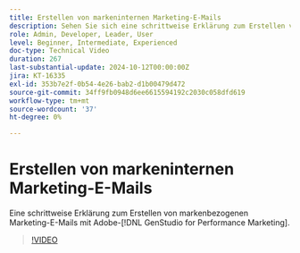 ```yaml
---
title: Erstellen von markeninternen Marketing-E-Mails
description: Sehen Sie sich eine schrittweise Erklärung zum Erstellen von markenbezogenen Marketing-E-Mails mit Adobe [!DNL GenStudio for Performance Marketing] an.
role: Admin, Developer, Leader, User
level: Beginner, Intermediate, Experienced
doc-type: Technical Video
duration: 267
last-substantial-update: 2024-10-12T00:00:00Z
jira: KT-16335
exl-id: 353b7e2f-0b54-4e26-bab2-d1b00479d472
source-git-commit: 34ff9fb0948d6ee6615594192c2030c058dfd619
workflow-type: tm+mt
source-wordcount: '37'
ht-degree: 0%

---
```


# Erstellen von markeninternen Marketing-E-Mails

Eine schrittweise Erklärung zum Erstellen von markenbezogenen Marketing-E-Mails mit Adobe-[!DNL GenStudio for Performance Marketing].

>[!VIDEO](https://video.tv.adobe.com/v/3435056/?learn=on)
